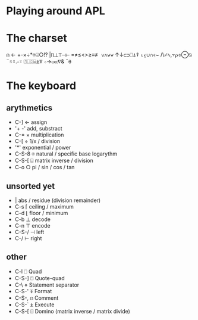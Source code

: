 # Playing around APL

# The charset

⍝ ← +-×÷*⍟⌹○!? |⌈⌊⊥⊤⊣⊢ =≠≤<>≥≡≢ ∨∧⍱⍱ ↑↓⊂⊃⎕⍋⍒ ⍳⍷∪∩∊~ /\⌿⍀,⍪⍴⌽⊖⍉ ¨⍨⍣.∘⍤ ⍞⎕⍠⌸⍎⍕ ⋄→⍵⍺∇& ¯⍬

# The keyboard

## arythmetics

* C-]   ← assign
* '+ -'  add, substract
* C-=   × multiplication
* C-[   ÷  1/x / division
* '*'    exponential / power
* C-S-8 ⍟ natural / specific base logarythm
* C-S-[ ⌹ matrix inverse / division
* C-o   ○ pi / sin / cos / tan

## unsorted yet

* | abs / residue (division remainder)
* C-s ⌈ ceiling / maximum
* C-d ⌊ floor / minimum
* C-b ⊥ decode
* C-n ⊤ encode
* C-S-/ ⊣ left
* C-/ ⊢ right

## other

* C-l   ⎕ Quad
* C-S-] ⍞ Quote-quad
* C-\   ⋄ Statement separator
* C-S-' ⍕ Format
* C-S-, ⍝ Comment
* C-S-` ⍎ Execute
* C-S-[ ⌹ Domino (matrix inverse / matrix divide)
